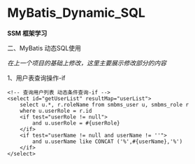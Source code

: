 # MyBatis_Dynamic_SQL

**SSM 框架学习**

二、MyBatis  动态SQL使用  
   
*在上一个项目的基础上修改，这里主要展示修改部分的内容*   

1、用户表查询操作-if
```
<!-- 查询用户列表 动态条件查询-if -->
<select id="getUserList" resultMap="userList">
	select u.*, r.roleName from smbms_user u, smbms_role r
	where u.userRole = r.id
	<if test="userRole != null">
		and u.userRole = #{userRole}
	</if>
	<if test="userName != null and userName != ''">
		and u.userName like CONCAT ('%',#{userName},'%')
	</if>
</select>
```

